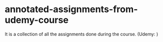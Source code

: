 # annotated-assignments-from-udemy-course
It is a collection of all the assignments done during the course. (Udemy:   )
